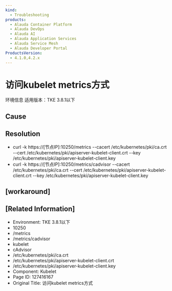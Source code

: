 ```yaml
---
kind:
  - Troubleshooting
products:
  - Alauda Container Platform
  - Alauda DevOps
  - Alauda AI
  - Alauda Application Services
  - Alauda Service Mesh
  - Alauda Developer Portal
ProductsVersion:
  - 4.1.0,4.2.x
---
```

<!-- A type of document that involves encountering a fault, diagnosing it, performing root cause analysis, and providing solutions. -->

# 访问kubelet metrics方式

环境信息 适用版本：TKE 3.8.1以下

## Cause

## Resolution
- curl -k https://[节点IP]:10250/metrics --cacert /etc/kubernetes/pki/ca.crt --cert /etc/kubernetes/pki/apiserver-kubelet-client.crt --key /etc/kubernetes/pki/apiserver-kubelet-client.key
- curl -k https://[节点IP]:10250/metrics/cadvisor --cacert /etc/kubernetes/pki/ca.crt --cert /etc/kubernetes/pki/apiserver-kubelet-client.crt --key /etc/kubernetes/pki/apiserver-kubelet-client.key

## [workaround]

## [Related Information]
- Environment: TKE 3.8.1以下
- 10250
- /metrics
- /metrics/cadvisor
- kubelet
- cAdvisor
- /etc/kubernetes/pki/ca.crt
- /etc/kubernetes/pki/apiserver-kubelet-client.crt
- /etc/kubernetes/pki/apiserver-kubelet-client.key
- Component: Kubelet
- Page ID: 127416167
- Original Title: 访问kubelet metrics方式

